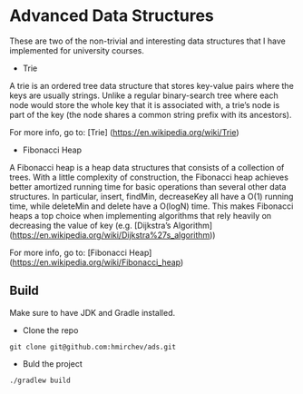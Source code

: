 # Advanced Data Structures

These are two of the non-trivial and interesting data structures that I
have implemented for university courses.

* Trie

A trie is an ordered tree data structure that stores key-value pairs
where the keys are usually strings. Unlike a regular binary-search tree
where each node would store the whole key that it is associated with, a
trie’s node is part of the key (the node shares a common string prefix
with its ancestors).

For more info, go to: [Trie] (https://en.wikipedia.org/wiki/Trie)

* Fibonacci Heap

A Fibonacci heap is a heap data structures that consists of a collection
of trees. With a little complexity of construction, the Fibonacci heap
achieves better amortized running time for basic operations than several
other data structures. In particular, insert, findMin, decreaseKey all
have a O(1) running time, while deleteMin and delete have a O(logN)
time. This makes Fibonacci heaps a top choice when implementing
algorithms that rely heavily on decreasing the value of key (e.g.
[Dijkstra’s Algorithm]
(https://en.wikipedia.org/wiki/Dijkstra%27s_algorithm))

For more info, go to: [Fibonacci Heap]
(https://en.wikipedia.org/wiki/Fibonacci_heap)

## Build

Make sure to have JDK and Gradle installed.

* Clone the repo
```shell
git clone git@github.com:hmirchev/ads.git
```

* Buld the project
```shell
./gradlew build
```
